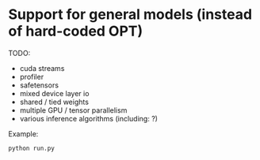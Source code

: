 
# Support for general models (instead of hard-coded OPT)

TODO:
- cuda streams
- profiler
- safetensors
- mixed device layer io
- shared / tied weights
- multiple GPU / tensor parallelism
- various inference algorithms (including: ?)

Example:
```shell
python run.py
```